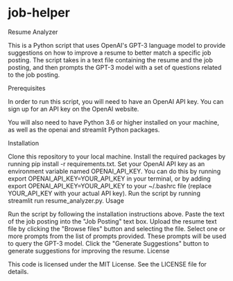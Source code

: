 # job-helper
Resume Analyzer

This is a Python script that uses OpenAI's GPT-3 language model to provide suggestions on how to improve a resume to better match a specific job posting. The script takes in a text file containing the resume and the job posting, and then prompts the GPT-3 model with a set of questions related to the job posting.

Prerequisites

In order to run this script, you will need to have an OpenAI API key. You can sign up for an API key on the OpenAI website.

You will also need to have Python 3.6 or higher installed on your machine, as well as the openai and streamlit Python packages.

Installation

Clone this repository to your local machine.
Install the required packages by running pip install -r requirements.txt.
Set your OpenAI API key as an environment variable named OPENAI_API_KEY. You can do this by running export OPENAI_API_KEY=YOUR_API_KEY in your terminal, or by adding export OPENAI_API_KEY=YOUR_API_KEY to your ~/.bashrc file (replace YOUR_API_KEY with your actual API key).
Run the script by running streamlit run resume_analyzer.py.
Usage

Run the script by following the installation instructions above.
Paste the text of the job posting into the "Job Posting" text box.
Upload the resume text file by clicking the "Browse files" button and selecting the file.
Select one or more prompts from the list of prompts provided. These prompts will be used to query the GPT-3 model.
Click the "Generate Suggestions" button to generate suggestions for improving the resume.
License

This code is licensed under the MIT License. See the LICENSE file for details.
